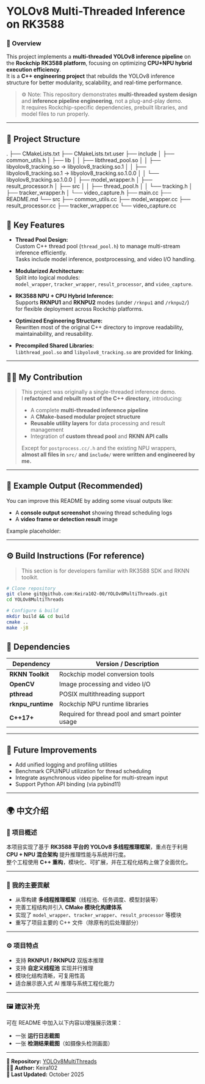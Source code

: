 # YOLOv8 Multi-Threaded Inference on RK3588

### 🚀 Overview
This project implements a **multi-threaded YOLOv8 inference pipeline** on the **Rockchip RK3588 platform**, focusing on optimizing **CPU+NPU hybrid execution efficiency**.  
It is a **C++ engineering project** that rebuilds the YOLOv8 inference structure for better modularity, scalability, and real-time performance.

> ⚙️ Note: This repository demonstrates **multi-threaded system design** and **inference pipeline engineering**, not a plug-and-play demo.  
> It requires Rockchip-specific dependencies, prebuilt libraries, and model files to run properly.

---

## 🧩 Project Structure

.
├── CMakeLists.txt
├── CMakeLists.txt.user
├── include
│   ├── common_utils.h
│   ├── lib
│   │   ├── libthread_pool.so
│   │   ├── libyolov8_tracking.so -> libyolov8_tracking.so.1
│   │   ├── libyolov8_tracking.so.1 -> libyolov8_tracking.so.1.0.0
│   │   └── libyolov8_tracking.so.1.0.0
│   ├── model_wrapper.h
│   ├── result_processor.h
│   ├── src
│   │   ├── thread_pool.h
│   │   └── tracking.h
│   ├── tracker_wrapper.h
│   └── video_capture.h
├── main.cc
├── README.md
└── src
    ├── common_utils.cc
    ├── model_wrapper.cc
    ├── result_processor.cc
    ├── tracker_wrapper.cc
    └── video_capture.cc


## 🧠 Key Features

- **Thread Pool Design:**  
  Custom C++ thread pool (`thread_pool.h`) to manage multi-stream inference efficiently.  
  Tasks include model inference, postprocessing, and video I/O handling.

- **Modularized Architecture:**  
  Split into logical modules:  
  `model_wrapper`, `tracker_wrapper`, `result_processor`, and `video_capture`.

- **RK3588 NPU + CPU Hybrid Inference:**  
  Supports **RKNPU1** and **RKNPU2** modes (under `/rknpu1` and `/rknpu2/`)  
  for flexible deployment across Rockchip platforms.

- **Optimized Engineering Structure:**  
  Rewritten most of the original C++ directory to improve readability, maintainability, and reusability.

- **Precompiled Shared Libraries:**  
  `libthread_pool.so` and `libyolov8_tracking.so` are provided for linking.

---

## 🧍‍♂️ My Contribution

> This project was originally a single-threaded inference demo.  
> I **refactored and rebuilt most of the C++ directory**, introducing:
>
> - A complete **multi-threaded inference pipeline**
> - A **CMake-based modular project structure**
> - **Reusable utility layers** for data processing and result management
> - Integration of **custom thread pool** and **RKNN API calls**
>
> Except for `postprocess.cc/.h` and the existing NPU wrappers,  
> **almost all files in `src/` and `include/` were written and engineered by me.**

---

## 📸 Example Output (Recommended)

You can improve this README by adding some visual outputs like:

- A **console output screenshot** showing thread scheduling logs  
- A **video frame or detection result** image

Example placeholder:


---

## ⚙️ Build Instructions (For reference)

> This section is for developers familiar with RK3588 SDK and RKNN toolkit.

```bash
# Clone repository
git clone git@github.com:Keira102-00/YOLOv8MultiThreads.git
cd YOLOv8MultiThreads

# Configure & build
mkdir build && cd build
cmake ..
make -j8
```
## 🧱 Dependencies

| Dependency | Version / Description |
|-------------|-----------------------|
| **RKNN Toolkit**  | Rockchip model conversion tools |
| **OpenCV**        | Image processing and video I/O |
| **pthread**       | POSIX multithreading support |
| **rknpu_runtime** | Rockchip NPU runtime libraries |
| **C++17+**        | Required for thread pool and smart pointer usage |

---

## 🧩 Future Improvements

- Add unified logging and profiling utilities  
- Benchmark CPU/NPU utilization for thread scheduling  
- Integrate asynchronous video pipeline for multi-stream input  
- Support Python API binding (via pybind11)

---

## 🌍 中文介绍

### 🧭 项目概述
本项目实现了基于 **RK3588 平台的 YOLOv8 多线程推理框架**，重点在于利用 **CPU + NPU 混合架构** 提升推理性能与系统并行度。  
整个工程使用 **C++ 重构**，模块化、可扩展，并在工程化结构上做了全面优化。

---

### 🧠 我的主要贡献
- 从零构建 **多线程推理框架**（线程池、任务调度、模型封装等）  
- 完善工程结构并引入 **CMake 模块化构建体系**  
- 实现了 `model_wrapper`、`tracker_wrapper`、`result_processor` 等模块  
- 重写了项目主要的 C++ 文件（除原有的后处理部分）

---

### ⚙️ 项目特点
- 支持 **RKNPU1 / RKNPU2** 双版本推理  
- 支持 **自定义线程池** 实现并行推理  
- 模块化结构清晰，可复用性高  
- 适合展示嵌入式 AI 推理与系统工程化能力

---

### 🖼️ 建议补充
可在 README 中加入以下内容以增强展示效果：
- 一张 **运行日志截图**
- 一张 **检测结果截图**（如摄像头检测画面）

---

**📁 Repository:** [YOLOv8MultiThreads](https://github.com/Keira102-00/YOLOv8MultiThreads)  
**🧑‍💻 Author:** Keira102  
**📅 Last Updated:** October 2025

